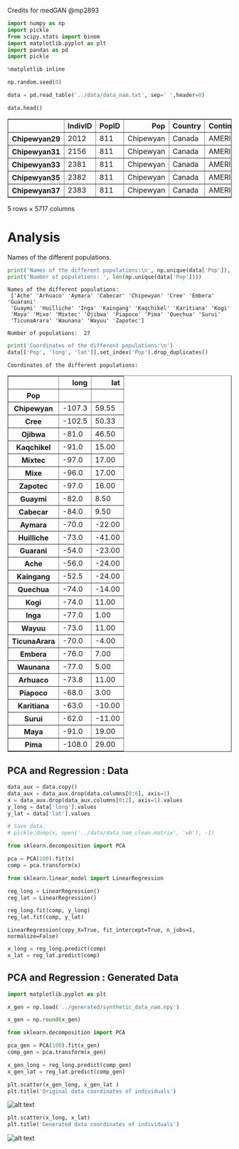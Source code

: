 Credits for medGAN @mp2893

```python
import numpy as np
import pickle
from scipy.stats import binom
import matplotlib.pyplot as plt
import pandas as pd 
import pickle

%matplotlib inline

np.random.seed(0)
```


```python
data = pd.read_table('../data/data_nam.txt', sep=' ',header=0)
```


```python
data.head()
```

<table border="1" class="dataframe">
  <thead>
    <tr style="text-align: right;">
      <th></th>
      <th>IndivID</th>
      <th>PopID</th>
      <th>Pop</th>
      <th>Country</th>
      <th>Continent</th>
      <th>sex</th>
      <th>lat</th>
      <th>long</th>
      <th>L1.125</th>
      <th>L1.130</th>
      <th>...</th>
      <th>L677.255.553287981859</th>
      <th>L677.259</th>
      <th>L677.263</th>
      <th>L677.267</th>
      <th>L678.202</th>
      <th>L678.206</th>
      <th>L678.209.848101265823</th>
      <th>L678.210</th>
      <th>L678.214</th>
      <th>L678.218</th>
    </tr>
  </thead>
  <tbody>
    <tr>
      <th>Chipewyan29</th>
      <td>2012</td>
      <td>811</td>
      <td>Chipewyan</td>
      <td>Canada</td>
      <td>AMERICA</td>
      <td>0</td>
      <td>59.55</td>
      <td>-107.3</td>
      <td>0</td>
      <td>0</td>
      <td>...</td>
      <td>0</td>
      <td>0</td>
      <td>0</td>
      <td>0</td>
      <td>0</td>
      <td>0</td>
      <td>0</td>
      <td>1</td>
      <td>0</td>
      <td>0</td>
    </tr>
    <tr>
      <th>Chipewyan31</th>
      <td>2156</td>
      <td>811</td>
      <td>Chipewyan</td>
      <td>Canada</td>
      <td>AMERICA</td>
      <td>0</td>
      <td>59.55</td>
      <td>-107.3</td>
      <td>0</td>
      <td>0</td>
      <td>...</td>
      <td>0</td>
      <td>0</td>
      <td>0</td>
      <td>0</td>
      <td>0</td>
      <td>0</td>
      <td>1</td>
      <td>0</td>
      <td>0</td>
      <td>0</td>
    </tr>
    <tr>
      <th>Chipewyan33</th>
      <td>2381</td>
      <td>811</td>
      <td>Chipewyan</td>
      <td>Canada</td>
      <td>AMERICA</td>
      <td>0</td>
      <td>59.55</td>
      <td>-107.3</td>
      <td>0</td>
      <td>0</td>
      <td>...</td>
      <td>0</td>
      <td>0</td>
      <td>0</td>
      <td>0</td>
      <td>0</td>
      <td>1</td>
      <td>0</td>
      <td>0</td>
      <td>0</td>
      <td>0</td>
    </tr>
    <tr>
      <th>Chipewyan35</th>
      <td>2382</td>
      <td>811</td>
      <td>Chipewyan</td>
      <td>Canada</td>
      <td>AMERICA</td>
      <td>0</td>
      <td>59.55</td>
      <td>-107.3</td>
      <td>0</td>
      <td>0</td>
      <td>...</td>
      <td>0</td>
      <td>0</td>
      <td>0</td>
      <td>0</td>
      <td>0</td>
      <td>0</td>
      <td>0</td>
      <td>1</td>
      <td>0</td>
      <td>0</td>
    </tr>
    <tr>
      <th>Chipewyan37</th>
      <td>2383</td>
      <td>811</td>
      <td>Chipewyan</td>
      <td>Canada</td>
      <td>AMERICA</td>
      <td>0</td>
      <td>59.55</td>
      <td>-107.3</td>
      <td>0</td>
      <td>0</td>
      <td>...</td>
      <td>0</td>
      <td>1</td>
      <td>0</td>
      <td>0</td>
      <td>0</td>
      <td>0</td>
      <td>0</td>
      <td>1</td>
      <td>0</td>
      <td>0</td>
    </tr>
  </tbody>
</table>
<p>5 rows × 5717 columns</p>
</div>



# Analysis

Names of the different populations.


```python
print('Names of the different populations:\n', np.unique(data['Pop']), '\n')
print('Number of populations: ', len(np.unique(data['Pop'])))
```

    Names of the different populations:
     ['Ache' 'Arhuaco' 'Aymara' 'Cabecar' 'Chipewyan' 'Cree' 'Embera' 'Guarani'
     'Guaymi' 'Huilliche' 'Inga' 'Kaingang' 'Kaqchikel' 'Karitiana' 'Kogi'
     'Maya' 'Mixe' 'Mixtec' 'Ojibwa' 'Piapoco' 'Pima' 'Quechua' 'Surui'
     'TicunaArara' 'Waunana' 'Wayuu' 'Zapotec'] 
    
    Number of populations:  27



```python
print('Coordinates of the different populations:\n')
data[['Pop', 'long', 'lat']].set_index('Pop').drop_duplicates()
```

    Coordinates of the different populations:
    

<table border="1" class="dataframe">
  <thead>
    <tr style="text-align: right;">
      <th></th>
      <th>long</th>
      <th>lat</th>
    </tr>
    <tr>
      <th>Pop</th>
      <th></th>
      <th></th>
    </tr>
  </thead>
  <tbody>
    <tr>
      <th>Chipewyan</th>
      <td>-107.3</td>
      <td>59.55</td>
    </tr>
    <tr>
      <th>Cree</th>
      <td>-102.5</td>
      <td>50.33</td>
    </tr>
    <tr>
      <th>Ojibwa</th>
      <td>-81.0</td>
      <td>46.50</td>
    </tr>
    <tr>
      <th>Kaqchikel</th>
      <td>-91.0</td>
      <td>15.00</td>
    </tr>
    <tr>
      <th>Mixtec</th>
      <td>-97.0</td>
      <td>17.00</td>
    </tr>
    <tr>
      <th>Mixe</th>
      <td>-96.0</td>
      <td>17.00</td>
    </tr>
    <tr>
      <th>Zapotec</th>
      <td>-97.0</td>
      <td>16.00</td>
    </tr>
    <tr>
      <th>Guaymi</th>
      <td>-82.0</td>
      <td>8.50</td>
    </tr>
    <tr>
      <th>Cabecar</th>
      <td>-84.0</td>
      <td>9.50</td>
    </tr>
    <tr>
      <th>Aymara</th>
      <td>-70.0</td>
      <td>-22.00</td>
    </tr>
    <tr>
      <th>Huilliche</th>
      <td>-73.0</td>
      <td>-41.00</td>
    </tr>
    <tr>
      <th>Guarani</th>
      <td>-54.0</td>
      <td>-23.00</td>
    </tr>
    <tr>
      <th>Ache</th>
      <td>-56.0</td>
      <td>-24.00</td>
    </tr>
    <tr>
      <th>Kaingang</th>
      <td>-52.5</td>
      <td>-24.00</td>
    </tr>
    <tr>
      <th>Quechua</th>
      <td>-74.0</td>
      <td>-14.00</td>
    </tr>
    <tr>
      <th>Kogi</th>
      <td>-74.0</td>
      <td>11.00</td>
    </tr>
    <tr>
      <th>Inga</th>
      <td>-77.0</td>
      <td>1.00</td>
    </tr>
    <tr>
      <th>Wayuu</th>
      <td>-73.0</td>
      <td>11.00</td>
    </tr>
    <tr>
      <th>TicunaArara</th>
      <td>-70.0</td>
      <td>-4.00</td>
    </tr>
    <tr>
      <th>Embera</th>
      <td>-76.0</td>
      <td>7.00</td>
    </tr>
    <tr>
      <th>Waunana</th>
      <td>-77.0</td>
      <td>5.00</td>
    </tr>
    <tr>
      <th>Arhuaco</th>
      <td>-73.8</td>
      <td>11.00</td>
    </tr>
    <tr>
      <th>Piapoco</th>
      <td>-68.0</td>
      <td>3.00</td>
    </tr>
    <tr>
      <th>Karitiana</th>
      <td>-63.0</td>
      <td>-10.00</td>
    </tr>
    <tr>
      <th>Surui</th>
      <td>-62.0</td>
      <td>-11.00</td>
    </tr>
    <tr>
      <th>Maya</th>
      <td>-91.0</td>
      <td>19.00</td>
    </tr>
    <tr>
      <th>Pima</th>
      <td>-108.0</td>
      <td>29.00</td>
    </tr>
  </tbody>
</table>
</div>



## PCA and Regression : Data


```python
data_aux = data.copy()
data_aux = data_aux.drop(data.columns[0:6], axis=1)
x = data_aux.drop(data_aux.columns[0:2], axis=1).values
y_long = data['long'].values
y_lat = data['lat'].values
```


```python
# Save data.
# pickle.dump(x, open('../data/data_nam_clean.matrix', 'wb'), -1)
```


```python
from sklearn.decomposition import PCA

pca = PCA(100).fit(x)
comp = pca.transform(x)
```


```python
from sklearn.linear_model import LinearRegression

reg_long = LinearRegression()
reg_lat = LinearRegression()

reg_long.fit(comp, y_long)
reg_lat.fit(comp, y_lat)
```




    LinearRegression(copy_X=True, fit_intercept=True, n_jobs=1, normalize=False)



```python
x_long = reg_long.predict(comp)
x_lat = reg_lat.predict(comp)
```

## PCA and Regression : Generated Data


```python
import matplotlib.pyplot as plt 

x_gen = np.load('../generated/synthetic_data_nam.npy')
```


```python
x_gen = np.round(x_gen)
```


```python
from sklearn.decomposition import PCA

pca_gen = PCA(100).fit(x_gen)
comp_gen = pca.transform(x_gen)
```


```python
x_gen_long = reg_long.predict(comp_gen)
x_gen_lat = reg_lat.predict(comp_gen)
```


```python
plt.scatter(x_gen_long, x_gen_lat )
plt.title('Original data coordinates of individuals')
```




![alt text](https://raw.githubusercontent.com/thomasgrsp/workaroundmedgan/master/images/gen.png)



```python
plt.scatter(x_long, x_lat)
plt.title('Generated data coordinates of individuals')
```




![alt text](https://raw.githubusercontent.com/thomasgrsp/workaroundmedgan/master/images/data.png)

